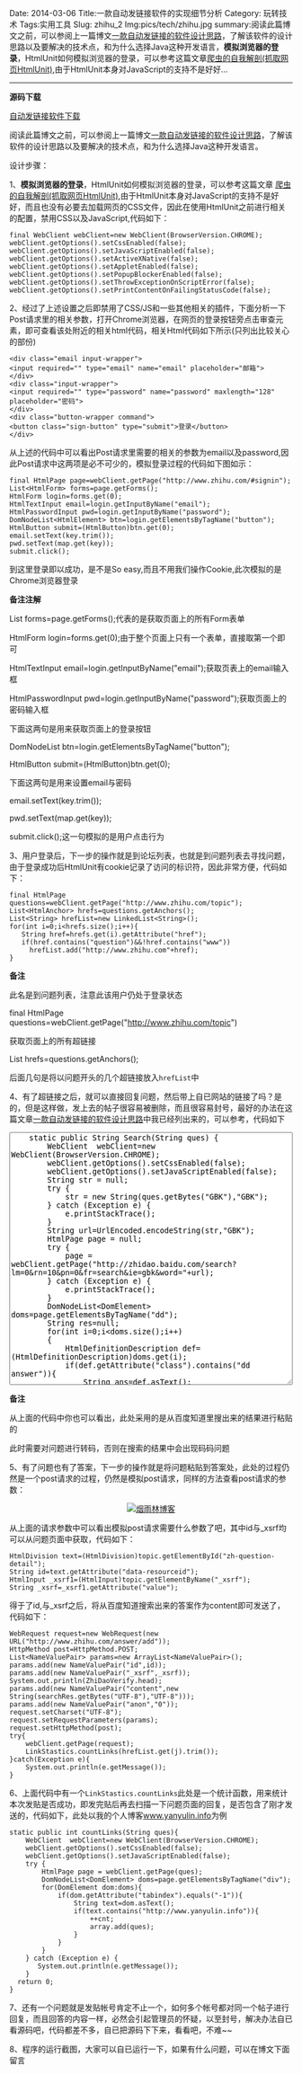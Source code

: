 Date: 2014-03-06
Title:一款自动发链接软件的实现细节分析
Category: 玩转技术
Tags:实用工具
Slug: zhihu_2
Img:pics/tech/zhihu.jpg
summary:阅读此篇博文之前，可以参阅上一篇博文<a href="http://www.yanyulin.info/pages/2014/03/zhihu_1.html" target="_blank">一款自动发链接的软件设计思路</a>，了解该软件的设计思路以及要解决的技术点，和为什么选择Java这种开发语言，**模拟浏览器的登录**，HtmlUnit如何模拟浏览器的登录，可以参考这篇文章<a href="http://www.yanyulin.info/pages/2013/11/fetchPage.html" target="_blank">爬虫的自我解剖(抓取网页HtmlUnit)</a>,由于HtmlUnit本身对JavaScript的支持不是好好...


----------

**源码下载**

<a href="http://pan.baidu.com/s/1mgG38yk" target="_blank">
自动发链接软件下载
</a>

阅读此篇博文之前，可以参阅上一篇博文<a href="http://www.yanyulin.info/pages/2014/03/zhihu_1.html" target="_blank">一款自动发链接的软件设计思路</a>，了解该软件的设计思路以及要解决的技术点，和为什么选择Java这种开发语言。


设计步骤：

1、**模拟浏览器的登录**，HtmlUnit如何模拟浏览器的登录，可以参考这篇文章
<a href="http://www.yanyulin.info/pages/2013/11/fetchPage.html" target="_blank">爬虫的自我解剖(抓取网页HtmlUnit)</a>,由于HtmlUnit本身对JavaScript的支持不是好好，而且也没有必要去加载网页的CSS文件，因此在使用HtmlUnit之前进行相关的配置，禁用CSS以及JavaScript,代码如下：

	final WebClient webClient=new WebClient(BrowserVersion.CHROME);
	webClient.getOptions().setCssEnabled(false);
	webClient.getOptions().setJavaScriptEnabled(false);
	webClient.getOptions().setActiveXNative(false);
	webClient.getOptions().setAppletEnabled(false);
	webClient.getOptions().setPopupBlockerEnabled(false);
	webClient.getOptions().setThrowExceptionOnScriptError(false);
	webClient.getOptions().setPrintContentOnFailingStatusCode(false);

2、经过了上述设置之后即禁用了CSS/JS和一些其他相关的插件，下面分析一下Post请求里的相关参数，打开Chrome浏览器，在网页的登录按钮旁点击审查元素，即可查看该处附近的相关html代码，相关Html代码如下所示(只列出比较关心的部份)

	<div class="email input-wrapper">
	<input required="" type="email" name="email" placeholder="邮箱">
	</div>
	<div class="input-wrapper">
	<input required="" type="password" name="password" maxlength="128" placeholder="密码">
	</div>
	<div class="button-wrapper command">
	<button class="sign-button" type="submit">登录</button>
	</div>

从上述的代码中可以看出Post请求里需要的相关的参数为email以及password,因此Post请求中这两项是必不可少的，模拟登录过程的代码如下图如示：

	final HtmlPage page=webClient.getPage("http://www.zhihu.com/#signin");
	List<HtmlForm> forms=page.getForms();
	HtmlForm login=forms.get(0);
	HtmlTextInput email=login.getInputByName("email");
	HtmlPasswordInput pwd=login.getInputByName("password");
	DomNodeList<HtmlElement> btn=login.getElementsByTagName("button");
	HtmlButton submit=(HtmlButton)btn.get(0);
	email.setText(key.trim());
	pwd.setText(map.get(key));
	submit.click();

到这里登录即以成功，是不是So easy,而且不用我们操作Cookie,此次模拟的是Chrome浏览器登录

**备注注解**

List<HtmlForm> forms=page.getForms();代表的是获取页面上的所有Form表单

HtmlForm login=forms.get(0);由于整个页面上只有一个表单，直接取第一个即可

HtmlTextInput email=login.getInputByName("email");获取页表上的email输入框

HtmlPasswordInput pwd=login.getInputByName("password");获取页面上的密码输入框

下面这两句是用来获取页面上的登录按钮

DomNodeList<HtmlElement> btn=login.getElementsByTagName("button");

HtmlButton submit=(HtmlButton)btn.get(0);

下面这两句是用来设置email与密码

email.setText(key.trim());

pwd.setText(map.get(key));

submit.click();这一句模拟的是用户点击行为

3、用户登录后，下一步的操作就是到论坛列表，也就是到问题列表去寻找问题，由于登录成功后HtmlUnit有cookie记录了访问的标识符，因此非常方便，代码如下：

	final HtmlPage questions=webClient.getPage("http://www.zhihu.com/topic");
	List<HtmlAnchor> hrefs=questions.getAnchors();
	List<String> hrefList=new LinkedList<String>();
	for(int i=0;i<hrefs.size();i++){
	   String href=hrefs.get(i).getAttribute("href");
	   if(href.contains("question")&&!href.contains("www"))
		 hrefList.add("http://www.zhihu.com"+href);
	}

**备注**

此名是到问题列表，注意此该用户仍处于登录状态

final HtmlPage questions=webClient.getPage("http://www.zhihu.com/topic")

获取页面上的所有超链接

List<HtmlAnchor> hrefs=questions.getAnchors();

后面几句是将以问题开头的几个超链接放入`hrefList`中

4、有了超链接之后，就可以直接回复问题，然后带上自已网站的链接了吗？是的，但是这样做，发上去的帖子很容易被删除，而且很容易封号，最好的办法在这篇文章<a href="http://www.yanyulin.info/pages/2014/03/zhihu_1.html" target="_blank">一款自动发链接的软件设计思路</a>中我已经列出来的，可以参考，代码如下

<textarea style="width:100%;height:450px" >
	static public String Search(String ques) {
		WebClient  webClient=new WebClient(BrowserVersion.CHROME);
		webClient.getOptions().setCssEnabled(false);
		webClient.getOptions().setJavaScriptEnabled(false);
		String str = null;
		try {
			str = new String(ques.getBytes("GBK"),"GBK");
		} catch (Exception e) {
			e.printStackTrace();
		}
		String url=UrlEncoded.encodeString(str,"GBK");
		HtmlPage page = null;
		try {
			page = webClient.getPage("http://zhidao.baidu.com/search?lm=0&rn=10&pn=0&fr=search&ie=gbk&word="+url);
		} catch (Exception e) {
			e.printStackTrace();
		}
		DomNodeList<DomElement> doms=page.getElementsByTagName("dd");
		String res=null;
		for(int i=0;i<doms.size();i++)
		{
			HtmlDefinitionDescription def=(HtmlDefinitionDescription)doms.get(i);
			if(def.getAttribute("class").contains("dd answer")){
				String ans=def.asText();
				int  start=0;
				if(ans.indexOf("答：")>-1)
					start=start+2;
				if(ans.indexOf("推荐答案")>-1)
					start=start+4;
				int end=ans.length();
				if(ans.contains("[详细]"))
					end=end-4;
				res=ans.substring(start,end);
				break;
			}
		}
	    webClient.closeAllWindows();			
		return res;
	}
</textarea>

**备注**

从上面的代码中你也可以看出，此处采用的是从百度知道里搜出来的结果进行粘贴的

此时需要对问题进行转码，否则在搜索的结果中会出现码码问题

5、有了问题也有了答案，下一步的操作就是将问题粘贴到答案处，此处的过程仍然是一个post请求的过程，仍然是模拟post请求，同样的方法查看post请求的参数：

<center>
<a href="http://www.yanyulin.info/pages/2014/03/zhihu_2.html">
<img alt="烟雨林博客" src="http://www.yanyulin.info/pics/tech/zhihu3.jpg"/>
</a>
</center>

从上面的请求参数中可以看出模拟post请求需要什么参数了吧，其中id与_xsrf均可以从问题页面中获取，代码如下：

	HtmlDivision text=(HtmlDivision)topic.getElementById("zh-question-detail");
	String id=text.getAttribute("data-resourceid");
	HtmlInput _xsrf1=(HtmlInput)topic.getElementByName("_xsrf");
	String _xsrf=_xsrf1.getAttribute("value");

得于了id,与_xsrf之后，将从百度知道搜索出来的答案作为content即可发送了，代码如下：

	WebRequest request=new WebRequest(new URL("http://www.zhihu.com/answer/add"));
	HttpMethod post=HttpMethod.POST;
	List<NameValuePair> params=new ArrayList<NameValuePair>();
	params.add(new NameValuePair("id",id));
	params.add(new NameValuePair("_xsrf",_xsrf));
	System.out.println(ZhiDaoVerify.head);
	params.add(new NameValuePair("content",new String(searchRes.getBytes("UTF-8"),"UTF-8")));
	params.add(new NameValuePair("anon","0"));
	request.setCharset("UTF-8");
	request.setRequestParameters(params);
	request.setHttpMethod(post);
	try{
		webClient.getPage(request);
		LinkStastics.countLinks(hrefList.get(j).trim());
	}catch(Exception e){
		System.out.println(e.getMessage());
	}

6、上面代码中有一个`LinkStastics.countLinks`此处是一个统计函数，用来统计本次发贴是否成功，即发完贴后再去扫描一下问题页面的回复，是否包含了刚才发送的，代码如下，此处以我的个人博客<a href="http://www.yanyulin.info" target="_blank">www.yanyulin.info</a>为例

	static public int countLinks(String ques){
		WebClient  webClient=new WebClient(BrowserVersion.CHROME);
		webClient.getOptions().setCssEnabled(false);
		webClient.getOptions().setJavaScriptEnabled(false);
		try {
			HtmlPage page = webClient.getPage(ques);
			DomNodeList<DomElement> doms=page.getElementsByTagName("div");
			for(DomElement dom:doms){
				if(dom.getAttribute("tabindex").equals("-1")){
					String text=dom.asText();
					if(text.contains("http://www.yanyulin.info")){
						++cnt;
						array.add(ques);
					}
				}
			}
		} catch (Exception e) {
		   System.out.println(e.getMessage());
		}
	  return 0;
	}

7、还有一个问题就是发贴帐号肯定不止一个，如何多个帐号都对同一个帖子进行回复，而且回答的内容一样，必然会引起管理员的怀疑，以至封号，解决办法自已看源码吧，代码都差不多，自已把源码下下来，看看吧，不难~~

8、程序的运行截图，大家可以自已运行一下，如果有什么问题，可以在博文下面留言